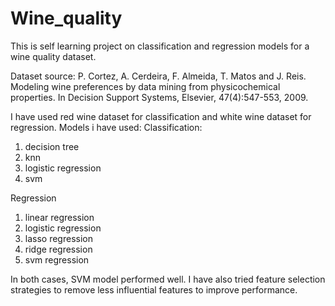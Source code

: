 # Wine_quality
This is self learning project on classification and regression models for a wine quality dataset.

Dataset source:
P. Cortez, A. Cerdeira, F. Almeida, T. Matos and J. Reis.
Modeling wine preferences by data mining from physicochemical properties. In Decision Support Systems, Elsevier, 47(4):547-553, 2009.

I have used red wine dataset for classification and white wine dataset for regression.
Models i have used:
Classification:
1. decision tree
2. knn
3. logistic regression
4. svm

Regression
1. linear regression
2. logistic regression
3. lasso regression
4. ridge regression
5. svm regression

In both cases, SVM model performed well.
I have also tried feature selection strategies to remove less influential features to improve performance.
